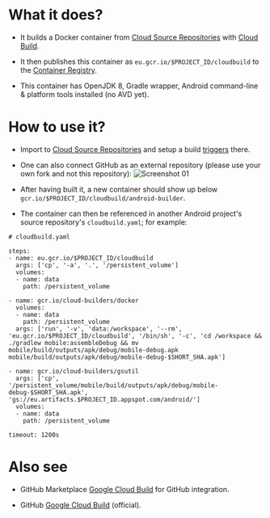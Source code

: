 # What it does?

 - It builds a Docker container from [Cloud Source Repositories](https://cloud.google.com/source-repositories) with [Cloud Build](https://cloud.google.com/source-repositories/docs/integrating-with-cloud-build).

 - It then publishes this container as `eu.gcr.io/$PROJECT_ID/cloudbuild` to the [Container Registry](https://console.cloud.google.com/gcr/images).

 - This container has OpenJDK 8, Gradle wrapper, Android command-line & platform tools installed (no AVD yet).

# How to use it?

 - Import to [Cloud Source Repositories](https://source.cloud.google.com/repo/new) and setup a build [triggers](https://console.cloud.google.com/cloud-build/triggers) there.
 - One can also connect GitHub as an external repository (please use your own fork and not this repository):
![Screenshot 01](https://github.com/syslogic/cloudbuild-android-builder/raw/master/screenshots/screenshot_01.png)

 - After having built it, a new container should show up below `gcr.io/$PROJECT_ID/cloudbuild/android-builder`.
 - The container can then be referenced in another Android project's source repository's `cloudbuild.yaml`; for example:

````
# cloudbuild.yaml

steps:
- name: eu.gcr.io/$PROJECT_ID/cloudbuild
  args: ['cp', '-a', '.', '/persistent_volume']
  volumes:
  - name: data
    path: /persistent_volume

- name: gcr.io/cloud-builders/docker
  volumes:
  - name: data
    path: /persistent_volume
  args: ['run', '-v', 'data:/workspace', '--rm', 'eu.gcr.io/$PROJECT_ID/cloudbuild', '/bin/sh', '-c', 'cd /workspace && ./gradlew mobile:assembleDebug && mv mobile/build/outputs/apk/debug/mobile-debug.apk mobile/build/outputs/apk/debug/mobile-debug-$SHORT_SHA.apk']

- name: gcr.io/cloud-builders/gsutil
  args: ['cp', '/persistent_volume/mobile/build/outputs/apk/debug/mobile-debug-$SHORT_SHA.apk', 'gs://eu.artifacts.$PROJECT_ID.appspot.com/android/']
  volumes:
  - name: data
    path: /persistent_volume

timeout: 1200s

````

# Also see

 - GitHub Marketplace [Google Cloud Build](https://github.com/marketplace/google-cloud-build) for GitHub integration.

 - GitHub [Google Cloud Build](https://github.com/GoogleCloudBuild) (official).

